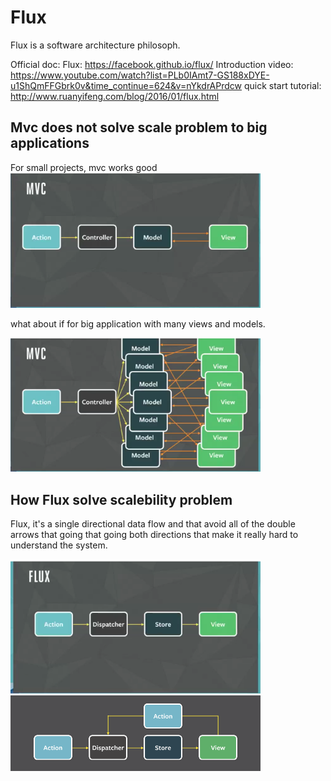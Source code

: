 # Flux

Flux is a software architecture philosoph.

Official doc: Flux: https://facebook.github.io/flux/
Introduction video: https://www.youtube.com/watch?list=PLb0IAmt7-GS188xDYE-u1ShQmFFGbrk0v&time_continue=624&v=nYkdrAPrdcw
quick start tutorial: http://www.ruanyifeng.com/blog/2016/01/flux.html

## Mvc does not solve scale problem to big applications

For small projects, mvc works good
<img src="../../includes/img/02.mvc_01.png" alt="redux store" width="400">

what about if for big application with many views and models.

<img src="../../includes/img/02.mvc_02.png" alt="redux store" width="400">

## How Flux solve scalebility problem

Flux, it's a single directional data flow and that avoid all of the double arrows that going that going both directions that make it really hard to understand the system.

<img src="../../includes/img/03.flux_01.png" alt="redux store" width="400">

<img src="../../includes/img/03.flux_02.png" alt="redux store" width="400">